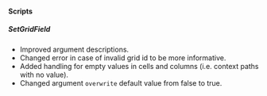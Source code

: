 
#### Scripts
##### SetGridField
- Improved argument descriptions.
- Changed error in case of invalid grid id to be more informative.
- Added handling for empty values in cells and columns (i.e. context paths with no value).
- Changed argument `overwrite` default value from false to true.
